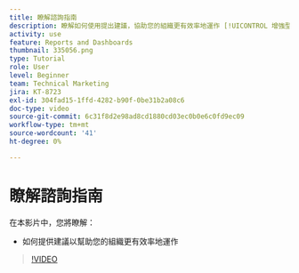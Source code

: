 ```yaml
---
title: 瞭解諮詢指南
description: 瞭解如何使用提出建議，協助您的組織更有效率地運作 [!UICONTROL 增強型分析] 在Workfront中。
activity: use
feature: Reports and Dashboards
thumbnail: 335056.png
type: Tutorial
role: User
level: Beginner
team: Technical Marketing
jira: KT-8723
exl-id: 304fad15-1ffd-4282-b90f-0be31b2a08c6
doc-type: video
source-git-commit: 6c31f8d2e98ad8cd1880cd03ec0b0e6c0fd9ec09
workflow-type: tm+mt
source-wordcount: '41'
ht-degree: 0%

---
```


# 瞭解諮詢指南

在本影片中，您將瞭解：

* 如何提供建議以幫助您的組織更有效率地運作

>[!VIDEO](https://video.tv.adobe.com/v/335056/?quality=12&learn=on)
